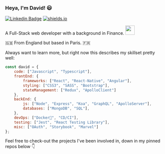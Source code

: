 ### Heya, I'm David! :smiley:

[![Linkedin Badge](https://img.shields.io/badge/-LinkedIn-blue?style=flat-square&logo=Linkedin&logoColor=white&link=https://www.linkedin.com/in/harshkumarkhatri/)](https://www.linkedin.com/in/david-hardy50/)
[![shields.io](https://img.shields.io/badge/My%20Portfolio-brightgreen?style=flat-square)](https://davzhardy.github.io/)

A Full-Stack web developer with a background in Finance. <img src="https://media.giphy.com/media/WUlplcMpOCEmTGBtBW/giphy.gif" width="30">

:gb:  From England but based in Paris. :fr:

Always want to learn more, but right now this describes my skillset pretty well:

```javascript
const david = {
    code: ["Javascript", "Typescript"],
    frontEnd: {
        frameworks: ["React", "React-Native", "Angular"],
        styling: ["CSS3", "SASS", "Bootstrap"],
        stateManagement: ["Redux", "ApolloClient"]
    },
    backEnd: {
        js: ["Node", "Express", "Koa", "GraphQL", "ApolloServer"],
        databases: ["MongoDB", "SQL"],
    },
    devOps: ["Docker🐳", "CD/CI"],
    testing: ["Jest", "React Testing Library"],
    misc: ["OAuth", "Storybook", "Marvel"]
};
```

Feel free to check-out the projects I've been involved in, down in my pinned repos below :point_down:

